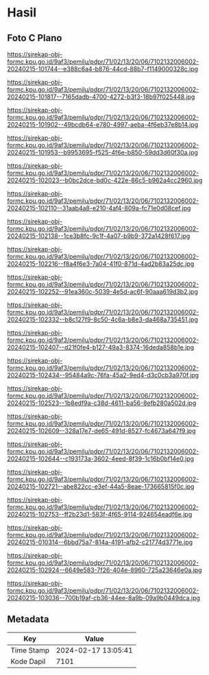 # Hasil

## Foto C Plano

https://sirekap-obj-formc.kpu.go.id/9af3/pemilu/pdpr/71/02/13/20/06/7102132006002-20240215-101744--e388c6a4-b876-44cd-88b7-f1149000328c.jpg

https://sirekap-obj-formc.kpu.go.id/9af3/pemilu/pdpr/71/02/13/20/06/7102132006002-20240215-101817--7165dadb-4700-4272-b3f3-18b97f025448.jpg

https://sirekap-obj-formc.kpu.go.id/9af3/pemilu/pdpr/71/02/13/20/06/7102132006002-20240215-101902--49bcdb64-e780-4997-aeba-4f6eb37e8b14.jpg

https://sirekap-obj-formc.kpu.go.id/9af3/pemilu/pdpr/71/02/13/20/06/7102132006002-20240215-101953--b9953695-f525-4f6e-b850-59dd3d60f30a.jpg

https://sirekap-obj-formc.kpu.go.id/9af3/pemilu/pdpr/71/02/13/20/06/7102132006002-20240215-102023--b0bc2dce-bd0c-422e-86c5-b962a4cc2960.jpg

https://sirekap-obj-formc.kpu.go.id/9af3/pemilu/pdpr/71/02/13/20/06/7102132006002-20240215-102110--31aab4a8-e210-4af4-809a-fc71e0d08cef.jpg

https://sirekap-obj-formc.kpu.go.id/9af3/pemilu/pdpr/71/02/13/20/06/7102132006002-20240215-102138--1ce3b8fc-9c1f-4a07-b9b9-372a1428f617.jpg

https://sirekap-obj-formc.kpu.go.id/9af3/pemilu/pdpr/71/02/13/20/06/7102132006002-20240215-102216--f8a4f6e3-7a04-41f0-871d-4ad2b83a25dc.jpg

https://sirekap-obj-formc.kpu.go.id/9af3/pemilu/pdpr/71/02/13/20/06/7102132006002-20240215-102252--91ea360c-5039-4e5d-ac6f-90aaa619d3b2.jpg

https://sirekap-obj-formc.kpu.go.id/9af3/pemilu/pdpr/71/02/13/20/06/7102132006002-20240215-102332--b8c127f9-8c50-4c6a-b8e3-da468a735451.jpg

https://sirekap-obj-formc.kpu.go.id/9af3/pemilu/pdpr/71/02/13/20/06/7102132006002-20240215-102407--d21f0fe4-b127-49a3-8374-16deda858b1e.jpg

https://sirekap-obj-formc.kpu.go.id/9af3/pemilu/pdpr/71/02/13/20/06/7102132006002-20240215-102434--95484a9c-76fa-45a2-9ed4-d3c0cb3a970f.jpg

https://sirekap-obj-formc.kpu.go.id/9af3/pemilu/pdpr/71/02/13/20/06/7102132006002-20240215-102523--1b8edf9a-c38d-4611-ba56-8efb280a502d.jpg

https://sirekap-obj-formc.kpu.go.id/9af3/pemilu/pdpr/71/02/13/20/06/7102132006002-20240215-102609--328a17e7-de65-491d-8527-fc4673a647f9.jpg

https://sirekap-obj-formc.kpu.go.id/9af3/pemilu/pdpr/71/02/13/20/06/7102132006002-20240215-102644--c193173a-3602-4eed-8f39-1c16b0bf14e0.jpg

https://sirekap-obj-formc.kpu.go.id/9af3/pemilu/pdpr/71/02/13/20/06/7102132006002-20240215-102721--abe822cc-e3ef-44a5-8eae-173665815f0c.jpg

https://sirekap-obj-formc.kpu.go.id/9af3/pemilu/pdpr/71/02/13/20/06/7102132006002-20240215-102753--ff2b23d1-583f-4f65-9114-924654eadf6e.jpg

https://sirekap-obj-formc.kpu.go.id/9af3/pemilu/pdpr/71/02/13/20/06/7102132006002-20240215-010314--6bbd75a7-814a-4191-afb2-c21774d3771e.jpg

https://sirekap-obj-formc.kpu.go.id/9af3/pemilu/pdpr/71/02/13/20/06/7102132006002-20240215-102924--6649e583-7f26-404e-8960-725a23646e0a.jpg

https://sirekap-obj-formc.kpu.go.id/9af3/pemilu/pdpr/71/02/13/20/06/7102132006002-20240215-103036--700b19af-cb36-44ee-8a9b-09a9b0449dca.jpg


## Metadata

| Key        | Value               |
| ---------- | ------------------- |
| Time Stamp | 2024-02-17 13:05:41 |
| Kode Dapil | 7101                |



